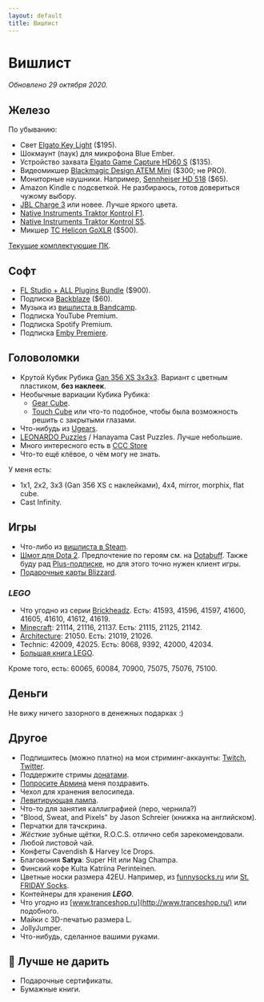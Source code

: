 ```yaml
---
layout: default
title: Вишлист
---
```


# Вишлист

*Обновлено 29 октября 2020.*

## Железо

По убыванию:

* Свет [Elgato Key Light] ($195).
* Шокмаунт (паук) для микрофона Blue Ember.
* Устройство захвата [Elgato Game Capture HD60 S] ($135).
* Видеомикшер [Blackmagic Design ATEM Mini] ($300; не PRO).
* Мониторные наушники. Например, [Sennheiser HD 518] ($65).
* Amazon Kindle с подсветкой. Не разбираюсь, готов довериться чужому выбору.
* [JBL Charge 3] или новее. Лучше яркого цвета.
* [Native Instruments Traktor Kontrol F1].
* [Native Instruments Traktor Kontrol S5].
* Микшер [TC Helicon GoXLR] ($500).

[Текущие комплектующие ПК][pc-config].

[Elgato Key Light]: https://www.elgato.com/en/gaming/key-light
[Elgato Game Capture HD60 S]: https://www.elgato.com/en/gaming/game-capture-hd60-s
[Blackmagic Design ATEM Mini]: https://www.blackmagicdesign.com/ru/products/atemmini
[TC Helicon GoXLR]: https://www.tc-helicon.com/broadcast
[Sennheiser HD 518]: https://market.yandex.ru/product/6516805
[JBL Charge 3]: https://market.yandex.ru/product/13925684
[Native Instruments Traktor Kontrol S5]: http://www.native-instruments.com/en/products/traktor/dj-controllers/traktor-kontrol-s5/
[Native Instruments Traktor Kontrol F1]: http://www.native-instruments.com/en/products/traktor/dj-controllers/traktor-kontrol-f1/
[pc-config]: https://www.rudeshko.com/pc-config

## Софт

* [FL Studio + ALL Plugins Bundle][fl-studio] ($900).
* Подписка [Backblaze][backblaze] ($60).
* Музыка из [вишлиста в Bandcamp][bandcamp-wishlist].
* Подписка YouTube Premium.
* Подписка Spotify Premium.
* Подписка [Emby Premiere][emby-premiere].

[fl-studio]: https://support.image-line.com/jshop/shop.php
[backblaze]: https://secure.backblaze.com/gift.htm
[bandcamp-wishlist]: https://bandcamp.com/anton-rudeshko/wishlist
[emby-premiere]: https://emby.media/premiere.html

## Головоломки

* Крутой Кубик Рубика [Gan 356 XS 3x3x3](https://cccstore.ru/catalog/kubiki-rubika/gan-356-xs-3x3x3/). Вариант с цветным пластиком, **без наклеек**.
* Необычные вариации Кубика Рубика:
  * [Gear Cube](http://playlab.ru/toys/mefferts/gear-cube/).
  * [Touch Cube](https://www.rubiks.com/rubik-s-touch-cube.html) или что-то подобное, чтобы была возможность решить с закрытыми глазами.
* Что-нибудь из [Ugears](http://ugears-russia.ru/).
* [LEONARDO Puzzles](http://www.leonardo-puzzles.com/) / Hanayama Cast Puzzles. Лучше небольшие.
* Много интересного есть в [CCC Store](https://cccstore.ru/)
* Что-то ещё клёвое, о чём могу не знать.

У меня есть:

* 1x1, 2x2, 3x3 (Gan 356 XS с наклейками), 4x4, mirror, morphix, flat cube.
* Cast Infinity.

## Игры

* Что-либо из [вишлиста в Steam][steam].
* [Шмот для Dota 2][dota2-store]. Предпочтение по героям см. на [Dotabuff][dotabuff]. Также буду рад [Plus-подписке][dota2-plus], но для этого точно нужен клиент игры.
* [Подарочные карты Blizzard][blizzard-giftcards].

[steam]: https://store.steampowered.com/wishlist/id/rudeshko_plays/
[dota2-store]: http://www.dota2.com/store/
[dotabuff]: https://www.dotabuff.com/players/55714886
[dota2-plus]: https://www.dota2.com/plus
[blizzard-giftcards]: https://giftcards.blizzard.com/

### *LEGO*

* Что угодно из серии [Brickheadz][lego-brickheadz]. Есть: 41593, 41596, 41597, 41600, 41605, 41610, 41612, 41619.
* [Minecraft][lego-minecraft]: 21114, 21116, 21137. Есть: 21115, 21125, 21142.
* [Architecture][lego-architecture]: 21050. Есть: 21019, 21026.
* Technic: 42009, 42025. Есть: 8068, 9392, 42000, 42034.
* [Большая книга LEGO][lego-big].

Кроме того, есть: 60065, 60084, 70900, 75075, 75076, 75100.

[lego-architecture]: https://shop.lego.com/en-US/Architecture-ByTheme
[lego-big]: http://www.mann-ivanov-ferber.ru/books/paperbook/unofficial-lego-builders-guide/
[lego-brickheadz]: https://shop.lego.com/en-US/Brickheadz-sets
[lego-minecraft]: https://shop.lego.com/en-US/Minecraft-ByTheme

## Деньги

Не вижу ничего зазорного в денежных подарках :)

## Другое

* Подпишитесь (можно платно) на мои стриминг-аккаунты: [Twitch](https://www.twitch.tv/rudeshko_plays), [Twitter](https://twitter.com/rudeshko_plays).
* Поддержите стримы [донатами](https://donate.stream/rudeshko_plays).
* [Попросите Армина](mailto:armin@astateoftrance.com) меня поздравить.
* Чехол для хранения велосипеда.
* [Левитирующая лампа](https://www.levitera.ru/product/levitiruyuschiy-svetilnik-cosmic-temnyy).
* Что-то для занятия каллиграфией (перо, чернила?)
* "Blood, Sweat, and Pixels" by Jason Schreier (книжка на английском).
* Перчатки для тачскрина.
* _Жёсткие_ зубные щётки, R.O.C.S. отлично себя зарекомендовали.
* Любой листовой чай.
* Конфеты Cavendish & Harvey Ice Drops.
* Благовония **Satya**: Super Hit или Nag Champa.
* Финский кофе Kulta Katriina Perinteinen.
* Цветные носки размера 42EU. Например, из [funnysocks.ru](https://funnysocks.ru/) или [St. FRIDAY Socks](https://myfriday.ru/muzhskie_noski/).
* Контейнеры для хранения ***LEGO***.
* Что угодно из [www.tranceshop.ru](http://www.tranceshop.ru/) или подобного.
* Майки с 3D-печатью размера L.
* JollyJumper.
* Что-нибудь, сделанное вашими руками.

## 🚫 Лучше не дарить

* Подарочные сертификаты.
* Бумажные книги.
